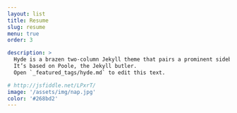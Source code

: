 ```yaml
---
layout: list
title: Resume
slug: resume
menu: true
order: 3

description: >
  Hyde is a brazen two-column Jekyll theme that pairs a prominent sidebar with uncomplicated content.
  It’s based on Poole, the Jekyll butler.
  Open `_featured_tags/hyde.md` to edit this text.

# http://jsfiddle.net/LPxrT/
image: '/assets/img/nap.jpg'
color: '#268bd2'
---
```


